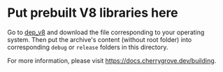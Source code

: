 ﻿# Put prebuilt V8 libraries here

Go to [dep_v8](https://github.com/CherryRidge/dep_v8/releases) and download the file corresponding to your operating system. Then put the archive's content (without root folder) into corresponding `debug` or `release` folders in this directory.

For more information, please visit https://docs.cherrygrove.dev/building.